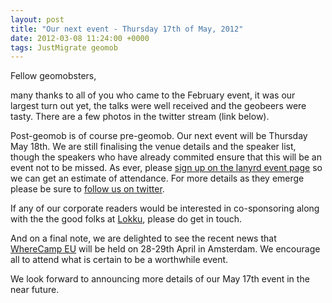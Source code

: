 ```yaml
--- 
layout: post
title: "Our next event - Thursday 17th of May, 2012"
date: 2012-03-08 11:24:00 +0000
tags: JustMigrate geomob
---
```

Fellow geomobsters,

many thanks to all of you who came to the February event, it was our largest turn out yet, the talks were well received and the geobeers were tasty. There are a few photos in the twitter stream (link below).

Post-geomob is of course pre-geomob. Our next event will be Thursday May 18th. We are still finalising the venue details and the speaker list, though the speakers who have already commited ensure that this will be an event not to be missed. As ever, please [sign up on the lanyrd event page](http://lanyrd.com/2012/geomob-may/) so we can get an estimate of attendance. For more details as they emerge please be sure to [follow us on twitter](https://twitter.com/#!/geomob).

If any of our corporate readers would be interested in co-sponsoring along with the the good folks at [Lokku](http://www.lokku.com), please do get in touch.

And on a final note, we are delighted to see the recent news that [WhereCamp EU](http://wherecamp.eu/) will be held on 28-29th April in Amsterdam. We encourage all to attend what is certain to be a worthwhile event.

We look forward to announcing more details of our May 17th event in the near future.